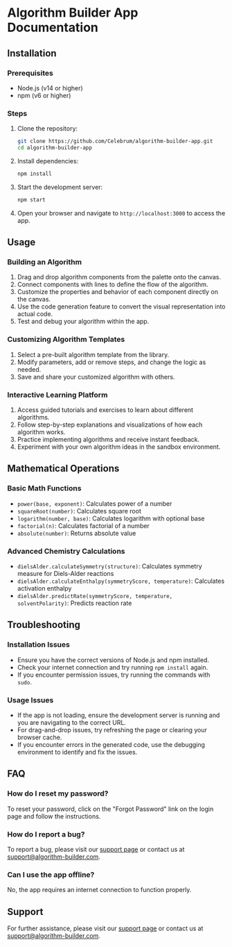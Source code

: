 # Algorithm Builder App Documentation

## Installation

### Prerequisites
- Node.js (v14 or higher)
- npm (v6 or higher)

### Steps
1. Clone the repository:
   ```sh
   git clone https://github.com/Celebrum/algorithm-builder-app.git
   cd algorithm-builder-app
   ```

2. Install dependencies:
   ```sh
   npm install
   ```

3. Start the development server:
   ```sh
   npm start
   ```

4. Open your browser and navigate to `http://localhost:3000` to access the app.

## Usage

### Building an Algorithm
1. Drag and drop algorithm components from the palette onto the canvas.
2. Connect components with lines to define the flow of the algorithm.
3. Customize the properties and behavior of each component directly on the canvas.
4. Use the code generation feature to convert the visual representation into actual code.
5. Test and debug your algorithm within the app.

### Customizing Algorithm Templates
1. Select a pre-built algorithm template from the library.
2. Modify parameters, add or remove steps, and change the logic as needed.
3. Save and share your customized algorithm with others.

### Interactive Learning Platform
1. Access guided tutorials and exercises to learn about different algorithms.
2. Follow step-by-step explanations and visualizations of how each algorithm works.
3. Practice implementing algorithms and receive instant feedback.
4. Experiment with your own algorithm ideas in the sandbox environment.

## Mathematical Operations

### Basic Math Functions
- `power(base, exponent)`: Calculates power of a number
- `squareRoot(number)`: Calculates square root
- `logarithm(number, base)`: Calculates logarithm with optional base
- `factorial(n)`: Calculates factorial of a number
- `absolute(number)`: Returns absolute value

### Advanced Chemistry Calculations
- `dielsAlder.calculateSymmetry(structure)`: Calculates symmetry measure for Diels-Alder reactions
- `dielsAlder.calculateEnthalpy(symmetryScore, temperature)`: Calculates activation enthalpy
- `dielsAlder.predictRate(symmetryScore, temperature, solventPolarity)`: Predicts reaction rate

## Troubleshooting

### Installation Issues
- Ensure you have the correct versions of Node.js and npm installed.
- Check your internet connection and try running `npm install` again.
- If you encounter permission issues, try running the commands with `sudo`.

### Usage Issues
- If the app is not loading, ensure the development server is running and you are navigating to the correct URL.
- For drag-and-drop issues, try refreshing the page or clearing your browser cache.
- If you encounter errors in the generated code, use the debugging environment to identify and fix the issues.

## FAQ

### How do I reset my password?
To reset your password, click on the "Forgot Password" link on the login page and follow the instructions.

### How do I report a bug?
To report a bug, please visit our [support page](https://github.com/Celebrum/algorithm-builder-app/support) or contact us at support@algorithm-builder.com.

### Can I use the app offline?
No, the app requires an internet connection to function properly.

## Support

For further assistance, please visit our [support page](https://github.com/Celebrum/algorithm-builder-app/support) or contact us at support@algorithm-builder.com.
